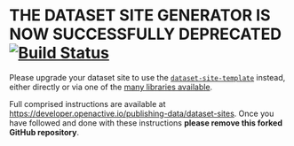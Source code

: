 # THE DATASET SITE GENERATOR IS NOW SUCCESSFULLY DEPRECATED [![Build Status](https://travis-ci.org/openactive/dataset-site-generator.svg?branch=master)](https://travis-ci.org/openactive/dataset-site-generator)

Please upgrade your dataset site to use the [`dataset-site-template`](https://github.com/openactive/dataset-site-template) instead, either directly or via one of the [many libraries available](https://developer.openactive.io/publishing-data/dataset-sites#net-php-and-ruby-libraries).

Full comprised instructions are available at https://developer.openactive.io/publishing-data/dataset-sites. Once you have followed and done with these instructions **please remove this forked GitHub repository**.
